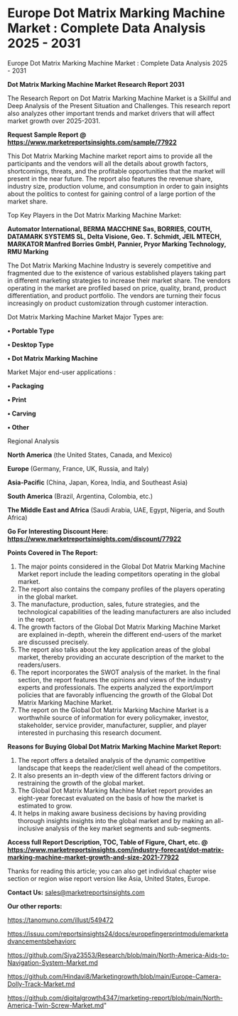 # Europe Dot Matrix Marking Machine Market : Complete Data Analysis 2025 - 2031
Europe Dot Matrix Marking Machine Market : Complete Data Analysis 2025 - 2031

<strong>Dot Matrix Marking Machine Market Research Report 2031</strong>

The Research Report on Dot Matrix Marking Machine Market is a Skillful and Deep Analysis of the Present Situation and Challenges. This research report also analyzes other important trends and market drivers that will affect market growth over 2025-2031.

<strong>Request Sample Report @ <a href=https://www.marketreportsinsights.com/sample/77922>https://www.marketreportsinsights.com/sample/77922</a></strong>

This Dot Matrix Marking Machine market report aims to provide all the participants and the vendors will all the details about growth factors, shortcomings, threats, and the profitable opportunities that the market will present in the near future. The report also features the revenue share, industry size, production volume, and consumption in order to gain insights about the politics to contest for gaining control of a large portion of the market share.

Top Key Players in the Dot Matrix Marking Machine Market:

<strong>Automator International, BERMA MACCHINE Sas, BORRIES, COUTH, DATAMARK SYSTEMS SL, Delta Visione, Geo. T. Schmidt, JEIL MTECH, MARKATOR Manfred Borries GmbH, Pannier, Pryor Marking Technology, RMU Marking</strong>

The Dot Matrix Marking Machine Industry is severely competitive and fragmented due to the existence of various established players taking part in different marketing strategies to increase their market share. The vendors operating in the market are profiled based on price, quality, brand, product differentiation, and product portfolio. The vendors are turning their focus increasingly on product customization through customer interaction.

Dot Matrix Marking Machine Market Major Types are:

<strong>• Portable Type

• Desktop Type

• Dot Matrix Marking Machine</strong>

Market Major end-user applications :

<strong>• Packaging

• Print

• Carving

• Other</strong>

Regional Analysis

</u><strong><b>North America</b></strong> (the United States, Canada, and Mexico)

<strong><b>Europe </b></strong>(Germany, France, UK, Russia, and Italy)

<strong><b>Asia-Pacific</b></strong> (China, Japan, Korea, India, and Southeast Asia)

<strong><b>South America</b></strong> (Brazil, Argentina, Colombia, etc.)

<strong><b>The Middle East and Africa</b></strong> (Saudi Arabia, UAE, Egypt, Nigeria, and South Africa)

<strong>Go For Interesting Discount Here: <a href=https://www.marketreportsinsights.com/discount/77922>https://www.marketreportsinsights.com/discount/77922</a></strong>

<strong>Points Covered in The Report:</strong>
<ol>
  <li>The major points considered in the Global Dot Matrix Marking Machine Market report include the leading competitors operating in the global market.</li>
  <li>The report also contains the company profiles of the players operating in the global market.</li>
  <li>The manufacture, production, sales, future strategies, and the technological capabilities of the leading manufacturers are also included in the report.</li>
  <li>The growth factors of the Global Dot Matrix Marking Machine Market are explained in-depth, wherein the different end-users of the market are discussed precisely.</li>
  <li>The report also talks about the key application areas of the global market, thereby providing an accurate description of the market to the readers/users.</li>
  <li>The report incorporates the SWOT analysis of the market. In the final section, the report features the opinions and views of the industry experts and professionals. The experts analyzed the export/import policies that are favorably influencing the growth of the Global Dot Matrix Marking Machine Market.</li>
  <li>The report on the Global Dot Matrix Marking Machine Market is a worthwhile source of information for every policymaker, investor, stakeholder, service provider, manufacturer, supplier, and player interested in purchasing this research document.</li>
</ol>
<strong>Reasons for Buying Global Dot Matrix Marking Machine Market Report:</strong>

<ol>
  <li>The report offers a detailed analysis of the dynamic competitive landscape that keeps the reader/client well ahead of the competitors.</li>
  <li>It also presents an in-depth view of the different factors driving or restraining the growth of the global market.</li>
  <li>The Global Dot Matrix Marking Machine Market report provides an eight-year forecast evaluated on the basis of how the market is estimated to grow.</li>
  <li>It helps in making aware business decisions by having providing thorough insights insights into the global market and by making an all-inclusive analysis of the key market segments and sub-segments.</li>
</ol>
<strong>Access full Report Description, TOC, Table of Figure, Chart, etc. @ <a href=https://www.marketreportsinsights.com/industry-forecast/dot-matrix-marking-machine-market-growth-and-size-2021-77922>https://www.marketreportsinsights.com/industry-forecast/dot-matrix-marking-machine-market-growth-and-size-2021-77922</a></strong>


Thanks for reading this article; you can also get individual chapter wise section or region wise report version like Asia, United States, Europe.

<strong>Contact Us:</strong>
sales@marketreportsinsights.com

<strong>Our other reports:</strong>

<a href=https://tanomuno.com/illust/549472>https://tanomuno.com/illust/549472</a>

<a href=https://issuu.com/reportsinsights24/docs/europefingerprintmodulemarketadvancementsbehaviorc>https://issuu.com/reportsinsights24/docs/europefingerprintmodulemarketadvancementsbehaviorc</a>

<a href=https://github.com/Siya23553/Research/blob/main/North-America-Aids-to-Navigation-System-Market.md>https://github.com/Siya23553/Research/blob/main/North-America-Aids-to-Navigation-System-Market.md</a>

<a href=https://github.com/Hindavi8/Marketingrowth/blob/main/Europe-Camera-Dolly-Track-Market.md>https://github.com/Hindavi8/Marketingrowth/blob/main/Europe-Camera-Dolly-Track-Market.md</a>

<a href=https://github.com/digitalgrowth4347/marketing-report/blob/main/North-America-Twin-Screw-Market.md>https://github.com/digitalgrowth4347/marketing-report/blob/main/North-America-Twin-Screw-Market.md</a>"
